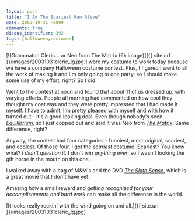 ```yaml
---
layout: post
title: "I Am The Scariest Man Alive"
date: 2003-10-31 -0800
comments: true
disqus_identifier: 392
tags: [halloween,costumes]
---
```

[![Grammaton Cleric... or Neo from The Matrix (6k
image)]({{ site.url }}/images/20031031cleric_lg.jpg)I
wore my costume to work today because we have a company Halloween
costume contest. Plus, I figured I went to all the work of making it and
I'm only going to one party, so I should make some use of my effort,
right? So I did.

 Went to the contest at noon and found that about 11 of us dressed up,
with varying efforts. People all morning had commented on how cool they
thought my coat was and they were pretty impressed that I had made it
myself. I have to admit, I'm pretty pleased with myself and with how it
turned out - it's a good looking deal. Even though nobody's seen
[*Equilibrium*](http://www.amazon.com/exec/obidos/ASIN/B00005JLWN/mhsvortex),
so I just copped out and said it was Neo from [*The
Matrix*](http://www.amazon.com/exec/obidos/ASIN/B0000AXE8I/mhsvortex).
Same difference, right?

 Anyway, the contest had four categories - funniest, most original,
scariest, and coolest. Of those four, I got the *scariest* costume.
Scariest? You know what? *I didn't question it.* I don't win *anything
ever*, so I wasn't looking the gift horse in the mouth on this one.

 I walked away with a bag of M&M's and the DVD [*The Sixth
Sense*](http://www.amazon.com/exec/obidos/ASIN/B00004BZIY/mhsvortex),
which is a great movie that I don't have yet.

 Amazing how a small reward and *getting recognized for your
accomplishments and hard work* can make all the difference in the
world.

 [It looks really rockin' with the wind going on and
all.]({{ site.url }}/images/20031031cleric_lg.jpg)
